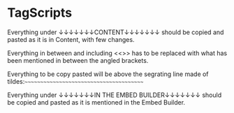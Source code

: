 # TagScripts
Everything under ↓↓↓↓↓↓↓CONTENT↓↓↓↓↓↓↓ should be copied and pasted as it is in Content, with few changes.

Everything in between and including <<>> has to be replaced with what has been mentioned in between the angled brackets.

Everything to be copy pasted will be above the segrating line made of tildes:`~~~~~~~~~~~~~~~~~~~~~~~~~~~~~~~~~~~~~~`

Everything under ↓↓↓↓↓↓↓IN THE EMBED BUILDER↓↓↓↓↓↓↓ should be copied and pasted as it is mentioned in the Embed Builder.

